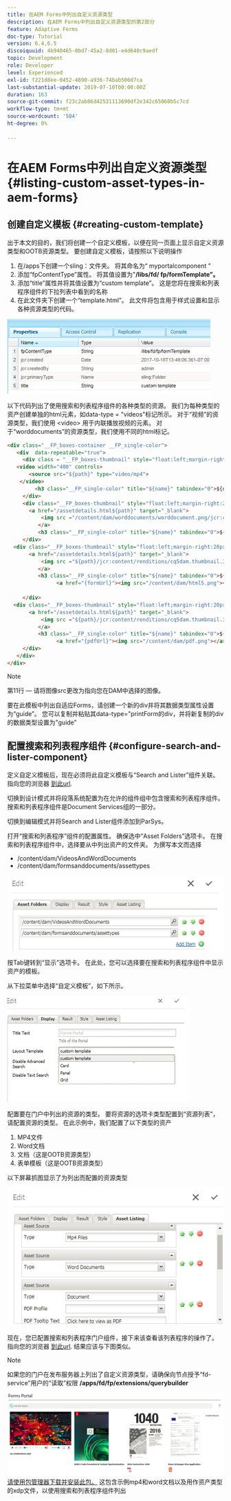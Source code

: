 ```yaml
---
title: 在AEM Forms中列出自定义资源类型
description: 在AEM Forms中列出自定义资源类型的第2部分
feature: Adaptive Forms
doc-type: Tutorial
version: 6.4,6.5
discoiquuid: 4b940465-0bd7-45a2-8d01-e4d640c9aedf
topic: Development
role: Developer
level: Experienced
exl-id: f221d8ee-0452-4690-a936-74bab506d7ca
last-substantial-update: 2019-07-10T00:00:00Z
duration: 163
source-git-commit: f23c2ab86d42531113690df2e342c65060b5c7cd
workflow-type: tm+mt
source-wordcount: '584'
ht-degree: 0%

---
```


# 在AEM Forms中列出自定义资源类型 {#listing-custom-asset-types-in-aem-forms}

## 创建自定义模板 {#creating-custom-template}

出于本文的目的，我们将创建一个自定义模板，以便在同一页面上显示自定义资源类型和OOTB资源类型。 要创建自定义模板，请按照以下说明操作

1. 在/apps下创建一个sling：文件夹。 将其命名为“ myportalcomponent ”
1. 添加“fpContentType”属性。 将其值设置为&quot;**/libs/fd/ fp/formTemplate”。**
1. 添加“title”属性并将其值设置为“custom template”。 这是您将在搜索和列表程序组件的下拉列表中看到的名称
1. 在此文件夹下创建一个“template.html”。 此文件将包含用于样式设置和显示各种资源类型的代码。

![appsfolder](assets/appsfolder_.png)

以下代码列出了使用搜索和列表程序组件的各种类型的资源。 我们为每种类型的资产创建单独的html元素，如data-type = &quot;videos&quot;标记所示。 对于“视频”的资源类型，我们使用 &lt;video> 用于内联播放视频的元素。 对于“worddocuments”的资源类型，我们使用不同的html标记。

```html
<div class="__FP_boxes-container __FP_single-color">
   <div  data-repeatable="true">
     <div class = "__FP_boxes-thumbnail" style="float:left;margin-right:20px;" data-type = "videos">
   <video width="400" controls>
       <source src="${path}" type="video/mp4">
    </video>
         <h3 class="__FP_single-color" title="${name}" tabindex="0">${name}</h3>
     </div>
     <div class="__FP_boxes-thumbnail" style="float:left;margin-right:20px;" data-type = "worddocuments">
       <a href="/assetdetails.html${path}" target="_blank">
           <img src ="/content/dam/worddocuments/worddocument.png/jcr:content/renditions/cq5dam.thumbnail.319.319.png"/>
          </a>
          <h3 class="__FP_single-color" title="${name}" tabindex="0">${name}</h3>
     </div>
  <div class="__FP_boxes-thumbnail" style="float:left;margin-right:20px;" data-type = "xfaForm">
       <a href="/assetdetails.html${path}" target="_blank">
           <img src ="${path}/jcr:content/renditions/cq5dam.thumbnail.319.319.png"/>
          </a>
          <h3 class="__FP_single-color" title="${name}" tabindex="0">${name}</h3>
                <a href="{formUrl}"><img src="/content/dam/html5.png"></a><p>

     </div>
  <div class="__FP_boxes-thumbnail" style="float:left;margin-right:20px;" data-type = "printForm">
       <a href="/assetdetails.html${path}" target="_blank">
           <img src ="${path}/jcr:content/renditions/cq5dam.thumbnail.319.319.png"/>
          </a>
          <h3 class="__FP_single-color" title="${name}" tabindex="0">${name}</h3>
                <a href="{pdfUrl}"><img src="/content/dam/pdf.png"></a><p>
     </div>
   </div>
</div>
```

>[!NOTE]
>
>第11行 — 请将图像src更改为指向您在DAM中选择的图像。
>
>要在此模板中列出自适应Forms，请创建一个新的div并将其数据类型属性设置为“guide”。 您可以复制并粘贴其data-type=&quot;printForm的div，并将新复制的div的数据类型设置为&quot;guide&quot;

## 配置搜索和列表程序组件 {#configure-search-and-lister-component}

定义自定义模板后，现在必须将此自定义模板与“Search and Lister”组件关联。 指向您的浏览器 [到此url](http://localhost:4502/editor.html/content/AemForms/CustomPortal.html).

切换到设计模式并将段落系统配置为在允许的组件组中包含搜索和列表程序组件。 搜索和列表程序组件是Document Services组的一部分。

切换到编辑模式并将Search and Lister组件添加到ParSys。

打开“搜索和列表程序”组件的配置属性。 确保选中“Asset Folders”选项卡。 在搜索和列表程序组件中，选择要从中列出资产的文件夹。 为撰写本文而选择

* /content/dam/VideosAndWordDocuments
* /content/dam/formsanddocuments/assettypes

![assetfolder](assets/selectingassetfolders.png)

按Tab键转到“显示”选项卡。 在此处，您可以选择要在搜索和列表程序组件中显示资产的模板。

从下拉菜单中选择“自定义模板”，如下所示。

![searchandlister](assets/searchandlistercomponent.gif)

配置要在门户中列出的资源的类型。 要将资源的选项卡类型配置到“资源列表”，请配置资源的类型。 在此示例中，我们配置了以下类型的资产

1. MP4文件
1. Word文档
1. 文档（这是OOTB资源类型）
1. 表单模板（这是OOTB资源类型）

以下屏幕抓图显示了为列出而配置的资源类型

![资产类型](assets/assettypes.png)

现在，您已配置搜索和列表程序门户组件，接下来该查看该列表程序的操作了。 指向您的浏览器 [到此url](http://localhost:4502/content/AemForms/CustomPortal.html?wcmmode=disabled). 结果应该与下图类似。

>[!NOTE]
>
>如果您的门户在发布服务器上列出了自定义资源类型，请确保向节点授予“fd-service”用户的“读取”权限 **/apps/fd/fp/extensions/querybuilder**

![资产类型](assets/assettypeslistings.png)
[请使用包管理器下载并安装此包。](assets/customassettypekt1.zip) 这包含示例mp4和word文档以及用作资产类型的xdp文件，以使用搜索和列表程序组件列出
